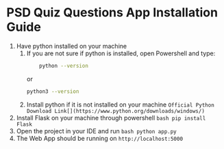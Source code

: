# PSD Quiz Questions App Installation Guide
1. Have python installed on your machine
    1. If you are not sure if python is installed, open Powershell and type:
       ```bash
           python --version
       ```
       or
       ```bash
       python3 --version
       ```
    2. Install python if it is not installed on your machine
       ``` Official Python Download Link[](https://www.python.org/downloads/windows/) ```
2. Install Flask on your machine through powershell ```bash pip install Flask ```
3. Open the project in your IDE and run ```bash python app.py ```
4. The Web App should be running on ``` http://localhost:5000 ```

